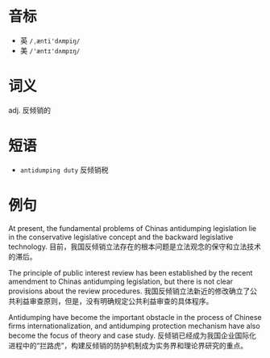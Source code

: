 # 音标

- 英 `/ˌænti'dʌmpiŋ/`
- 美 `/'æntɪ'dʌmpɪŋ/`

# 词义

adj. 反倾销的


# 短语

- `antidumping duty` 反倾销税

# 例句

At present, the fundamental problems of Chinas antidumping legislation lie in the conservative legislative concept and the backward legislative technology.
目前，我国反倾销立法存在的根本问题是立法观念的保守和立法技术的滞后。

The principle of public interest review has been established by the recent amendment to Chinas antidumping legislation, but there is not clear provisions about the review procedures.
我国反倾销立法新近的修改确立了公共利益审查原则，但是，没有明确规定公共利益审查的具体程序。

Antidumping have become the important obstacle in the process of Chinese firms internationalization, and antidumping protection mechanism have also become the focus of theory and case study.
反倾销已经成为我国企业国际化进程中的“拦路虎”，构建反倾销的防护机制成为实务界和理论界研究的重点。


